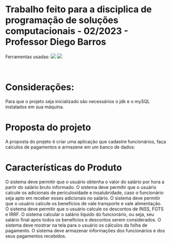 # Trabalho feito para a disciplica de programação de soluções computacionais - 02/2023 - Professor Diego Barros


Ferramentas usadas: 
<img src = "https://img.shields.io/badge/Java-ED8B00?style=for-the-badge&logo=openjdk&logoColor=white" /> <img src = "https://img.shields.io/badge/MySQL-00000F?style=for-the-badge&logo=mysql&logoColor=white" />

</br>

# Considerações:

Para que o projeto seja inicializado são necessários o jdk e o mySQL instalados em sua máquina.

# Proposta do projeto

A proposta do projeto é criar uma aplicação que cadastre funcionários, faça calculos de pagamentos e armazene em um banco de dados: 

# Características do Produto

O sistema deve permitir que o usuário obtenha o valor do salário por hora a partir do salário bruto informado.
O sistema deve permitir que o usuário calcule os adicionais de periculosidade e insalubridade, caso o funcionário seja apto em receber esses adicionais no salário.
O sistema deve permitir que o usuário calcule os benefícios de vale transporte e vale alimentação.
O sistema deve permitir que o usuário calcule os descontos de INSS, FGTS e IRRF.
O sistema calcular o salário líquido do funcionário, ou seja, seu salário final após todos os benefícios e descontos serem considerados.
O sistema deve mostrar na tela para o usuário os cálculos da folha de pagamento.
O sistema deve armazenar informações dos funcionários e dos seus pagamentos recebidos.
